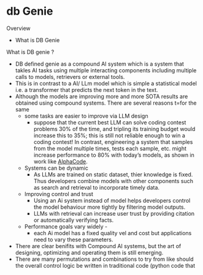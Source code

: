 # db Genie

Overview

* What is DB Genie



What is DB genie ?

* DB defined genie as a compound AI system which is a system that takles AI tasks using multiple interacting components including multiple calls to models, retrievers or external tools.
* This is in contrast to a AI/ LLm model which is simple a statistical model i.e. a transformer that predicts the next token in the text.
* Although the models are improving more and more SOTA results are obtained using compound systems. There are several reasons t=for the same&#x20;
  * some tasks are easier to improve via LLM design
    * suppose that the current best LLM can solve coding contest problems 30% of the time, and tripling its training budget would increase this to 35%; this is still not reliable enough to win a coding contest! In contrast, engineering a system that samples from the model multiple times, tests each sample, etc. might increase performance to 80% with today’s models, as shown in work like [AlphaCode](https://storage.googleapis.com/deepmind-media/AlphaCode2/AlphaCode2_Tech_Report.pdf).
  * Systems can be dynamic
    * As LLMs are trained on static dataset, thier knowledge is fixed. Thus developers combine models with other components such as search and retrieval to incorporate timely data.
  * Improving control and trust&#x20;
    * Using an Ai system instead of model helps developers control the model behaviour more tightly by filtering model outputs.
    * LLMs with retrieval can increase user trust by providing citation or automatically verifying facts.
  * Performance goals vary widely -
    * each Ai model has a fixed quality vel and cost but applications need to vary these parameters.
* There are clear benifits with Compound AI systems, but the art of designing, optimizing and operating them is still emerging.&#x20;
* There are many permutations and combinations to try from like should the overall control logic be written in traditional code (python code that&#x20;
